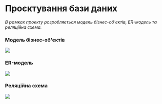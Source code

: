 # Проєктування бази даних

*В рамках проекту розробляється модель бізнес-об'єктів, ER-модель та реляційна схема.*

### Модель бізнес-об'єктів
![](http://www.plantuml.com/plantuml/proxy?cache=no&src=https://raw.githubusercontent.com/sholotyuk/pinTask/master/src/uml/BEM)

### ER-модель
![](http://www.plantuml.com/plantuml/proxy?cache=no&src=https://raw.githubusercontent.com/sholotyuk/pinTask/master/src/uml/ERM)

### Реляційна схема
![](https://github.com/sholotyuk/PROJECT-4/blob/master/docs/images/Rel%20scheme.jpg)
